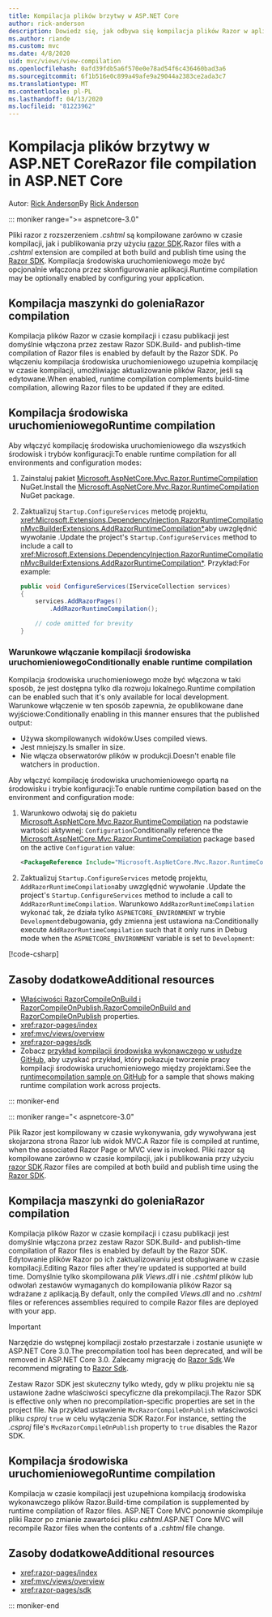 ```yaml
---
title: Kompilacja plików brzytwy w ASP.NET Core
author: rick-anderson
description: Dowiedz się, jak odbywa się kompilacja plików Razor w aplikacji ASP.NET Core.
ms.author: riande
ms.custom: mvc
ms.date: 4/8/2020
uid: mvc/views/view-compilation
ms.openlocfilehash: 0afd39fdb5a6f570e0e78ad54f6c436460bad3a6
ms.sourcegitcommit: 6f1b516e0c899a49afe9a29044a2383ce2ada3c7
ms.translationtype: MT
ms.contentlocale: pl-PL
ms.lasthandoff: 04/13/2020
ms.locfileid: "81223962"
---
```

# <a name="razor-file-compilation-in-aspnet-core"></a><span data-ttu-id="7ea50-103">Kompilacja plików brzytwy w ASP.NET Core</span><span class="sxs-lookup"><span data-stu-id="7ea50-103">Razor file compilation in ASP.NET Core</span></span>

<span data-ttu-id="7ea50-104">Autor: [Rick Anderson](https://twitter.com/RickAndMSFT)</span><span class="sxs-lookup"><span data-stu-id="7ea50-104">By [Rick Anderson](https://twitter.com/RickAndMSFT)</span></span>

::: moniker range=">= aspnetcore-3.0"

<span data-ttu-id="7ea50-105">Pliki razor z rozszerzeniem *.cshtml* są kompilowane zarówno w czasie kompilacji, jak i publikowania przy użyciu [razor SDK](xref:razor-pages/sdk).</span><span class="sxs-lookup"><span data-stu-id="7ea50-105">Razor files with a *.cshtml* extension are compiled at both build and publish time using the [Razor SDK](xref:razor-pages/sdk).</span></span> <span data-ttu-id="7ea50-106">Kompilacja środowiska uruchomieniowego może być opcjonalnie włączona przez skonfigurowanie aplikacji.</span><span class="sxs-lookup"><span data-stu-id="7ea50-106">Runtime compilation may be optionally enabled by configuring your application.</span></span>

## <a name="razor-compilation"></a><span data-ttu-id="7ea50-107">Kompilacja maszynki do golenia</span><span class="sxs-lookup"><span data-stu-id="7ea50-107">Razor compilation</span></span>

<span data-ttu-id="7ea50-108">Kompilacja plików Razor w czasie kompilacji i czasu publikacji jest domyślnie włączona przez zestaw Razor SDK.</span><span class="sxs-lookup"><span data-stu-id="7ea50-108">Build- and publish-time compilation of Razor files is enabled by default by the Razor SDK.</span></span> <span data-ttu-id="7ea50-109">Po włączeniu kompilacja środowiska uruchomieniowego uzupełnia kompilację w czasie kompilacji, umożliwiając aktualizowanie plików Razor, jeśli są edytowane.</span><span class="sxs-lookup"><span data-stu-id="7ea50-109">When enabled, runtime compilation complements build-time compilation, allowing Razor files to be updated if they are edited.</span></span>

## <a name="runtime-compilation"></a><span data-ttu-id="7ea50-110">Kompilacja środowiska uruchomieniowego</span><span class="sxs-lookup"><span data-stu-id="7ea50-110">Runtime compilation</span></span>

<span data-ttu-id="7ea50-111">Aby włączyć kompilację środowiska uruchomieniowego dla wszystkich środowisk i trybów konfiguracji:</span><span class="sxs-lookup"><span data-stu-id="7ea50-111">To enable runtime compilation for all environments and configuration modes:</span></span>

1. <span data-ttu-id="7ea50-112">Zainstaluj pakiet [Microsoft.AspNetCore.Mvc.Razor.RuntimeCompilation](https://www.nuget.org/packages/Microsoft.AspNetCore.Mvc.Razor.RuntimeCompilation/) NuGet.</span><span class="sxs-lookup"><span data-stu-id="7ea50-112">Install the [Microsoft.AspNetCore.Mvc.Razor.RuntimeCompilation](https://www.nuget.org/packages/Microsoft.AspNetCore.Mvc.Razor.RuntimeCompilation/) NuGet package.</span></span>

1. <span data-ttu-id="7ea50-113">Zaktualizuj `Startup.ConfigureServices` metodę projektu, <xref:Microsoft.Extensions.DependencyInjection.RazorRuntimeCompilationMvcBuilderExtensions.AddRazorRuntimeCompilation*>aby uwzględnić wywołanie .</span><span class="sxs-lookup"><span data-stu-id="7ea50-113">Update the project's `Startup.ConfigureServices` method to include a call to <xref:Microsoft.Extensions.DependencyInjection.RazorRuntimeCompilationMvcBuilderExtensions.AddRazorRuntimeCompilation*>.</span></span> <span data-ttu-id="7ea50-114">Przykład:</span><span class="sxs-lookup"><span data-stu-id="7ea50-114">For example:</span></span>

    ```csharp
    public void ConfigureServices(IServiceCollection services)
    {
        services.AddRazorPages()
            .AddRazorRuntimeCompilation();

        // code omitted for brevity
    }
    ```

### <a name="conditionally-enable-runtime-compilation"></a><span data-ttu-id="7ea50-115">Warunkowe włączanie kompilacji środowiska uruchomieniowego</span><span class="sxs-lookup"><span data-stu-id="7ea50-115">Conditionally enable runtime compilation</span></span>

<span data-ttu-id="7ea50-116">Kompilacja środowiska uruchomieniowego może być włączona w taki sposób, że jest dostępna tylko dla rozwoju lokalnego.</span><span class="sxs-lookup"><span data-stu-id="7ea50-116">Runtime compilation can be enabled such that it's only available for local development.</span></span> <span data-ttu-id="7ea50-117">Warunkowe włączenie w ten sposób zapewnia, że opublikowane dane wyjściowe:</span><span class="sxs-lookup"><span data-stu-id="7ea50-117">Conditionally enabling in this manner ensures that the published output:</span></span>

* <span data-ttu-id="7ea50-118">Używa skompilowanych widoków.</span><span class="sxs-lookup"><span data-stu-id="7ea50-118">Uses compiled views.</span></span>
* <span data-ttu-id="7ea50-119">Jest mniejszy.</span><span class="sxs-lookup"><span data-stu-id="7ea50-119">Is smaller in size.</span></span>
* <span data-ttu-id="7ea50-120">Nie włącza obserwatorów plików w produkcji.</span><span class="sxs-lookup"><span data-stu-id="7ea50-120">Doesn't enable file watchers in production.</span></span>

<span data-ttu-id="7ea50-121">Aby włączyć kompilację środowiska uruchomieniowego opartą na środowisku i trybie konfiguracji:</span><span class="sxs-lookup"><span data-stu-id="7ea50-121">To enable runtime compilation based on the environment and configuration mode:</span></span>

1. <span data-ttu-id="7ea50-122">Warunkowo odwołaj się do pakietu [Microsoft.AspNetCore.Mvc.Razor.RuntimeCompilation](https://www.nuget.org/packages/Microsoft.AspNetCore.Mvc.Razor.RuntimeCompilation/) na podstawie wartości aktywnej: `Configuration`</span><span class="sxs-lookup"><span data-stu-id="7ea50-122">Conditionally reference the [Microsoft.AspNetCore.Mvc.Razor.RuntimeCompilation](https://www.nuget.org/packages/Microsoft.AspNetCore.Mvc.Razor.RuntimeCompilation/) package based on the active `Configuration` value:</span></span>

    ```xml
    <PackageReference Include="Microsoft.AspNetCore.Mvc.Razor.RuntimeCompilation" Version="3.1.0" Condition="'$(Configuration)' == 'Debug'" />
    ```

1. <span data-ttu-id="7ea50-123">Zaktualizuj `Startup.ConfigureServices` metodę projektu, `AddRazorRuntimeCompilation`aby uwzględnić wywołanie .</span><span class="sxs-lookup"><span data-stu-id="7ea50-123">Update the project's `Startup.ConfigureServices` method to include a call to `AddRazorRuntimeCompilation`.</span></span> <span data-ttu-id="7ea50-124">Warunkowo `AddRazorRuntimeCompilation` wykonać tak, że działa tylko `ASPNETCORE_ENVIRONMENT` w trybie `Development`debugowania, gdy zmienna jest ustawiona na:</span><span class="sxs-lookup"><span data-stu-id="7ea50-124">Conditionally execute `AddRazorRuntimeCompilation` such that it only runs in Debug mode when the `ASPNETCORE_ENVIRONMENT` variable is set to `Development`:</span></span>

  [!code-csharp[](~/mvc/views/view-compilation/sample/Startup.cs?name=snippet)]

## <a name="additional-resources"></a><span data-ttu-id="7ea50-125">Zasoby dodatkowe</span><span class="sxs-lookup"><span data-stu-id="7ea50-125">Additional resources</span></span>

* <span data-ttu-id="7ea50-126">[Właściwości RazorCompileOnBuild i RazorCompileOnPublish.](xref:razor-pages/sdk#properties)</span><span class="sxs-lookup"><span data-stu-id="7ea50-126">[RazorCompileOnBuild and RazorCompileOnPublish](xref:razor-pages/sdk#properties) properties.</span></span>
* <xref:razor-pages/index>
* <xref:mvc/views/overview>
* <xref:razor-pages/sdk>
* <span data-ttu-id="7ea50-127">Zobacz [przykład kompilacji środowiska wykonawczego w usłudze GitHub,](https://github.com/aspnet/samples/tree/master/samples/aspnetcore/mvc/runtimecompilation) aby uzyskać przykład, który pokazuje tworzenie pracy kompilacji środowiska uruchomieniowego między projektami.</span><span class="sxs-lookup"><span data-stu-id="7ea50-127">See the [runtimecompilation sample on GitHub](https://github.com/aspnet/samples/tree/master/samples/aspnetcore/mvc/runtimecompilation) for a sample that shows making runtime compilation work across projects.</span></span>

::: moniker-end

::: moniker range="< aspnetcore-3.0"

<span data-ttu-id="7ea50-128">Plik Razor jest kompilowany w czasie wykonywania, gdy wywoływana jest skojarzona strona Razor lub widok MVC.</span><span class="sxs-lookup"><span data-stu-id="7ea50-128">A Razor file is compiled at runtime, when the associated Razor Page or MVC view is invoked.</span></span> <span data-ttu-id="7ea50-129">Pliki razor są kompilowane zarówno w czasie kompilacji, jak i publikowania przy użyciu [razor SDK](xref:razor-pages/sdk).</span><span class="sxs-lookup"><span data-stu-id="7ea50-129">Razor files are compiled at both build and publish time using the [Razor SDK](xref:razor-pages/sdk).</span></span>

## <a name="razor-compilation"></a><span data-ttu-id="7ea50-130">Kompilacja maszynki do golenia</span><span class="sxs-lookup"><span data-stu-id="7ea50-130">Razor compilation</span></span>

<span data-ttu-id="7ea50-131">Kompilacja plików Razor w czasie kompilacji i czasu publikacji jest domyślnie włączona przez zestaw Razor SDK.</span><span class="sxs-lookup"><span data-stu-id="7ea50-131">Build- and publish-time compilation of Razor files is enabled by default by the Razor SDK.</span></span> <span data-ttu-id="7ea50-132">Edytowanie plików Razor po ich zaktualizowaniu jest obsługiwane w czasie kompilacji.</span><span class="sxs-lookup"><span data-stu-id="7ea50-132">Editing Razor files after they're updated is supported at build time.</span></span> <span data-ttu-id="7ea50-133">Domyślnie tylko skompilowana *plik Views.dll* i nie *.cshtml* plików lub odwołań zestawów wymaganych do kompilowania plików Razor są wdrażane z aplikacją.</span><span class="sxs-lookup"><span data-stu-id="7ea50-133">By default, only the compiled *Views.dll* and no *.cshtml* files or references assemblies required to compile Razor files are deployed with your app.</span></span>

> [!IMPORTANT]
> <span data-ttu-id="7ea50-134">Narzędzie do wstępnej kompilacji zostało przestarzałe i zostanie usunięte w ASP.NET Core 3.0.</span><span class="sxs-lookup"><span data-stu-id="7ea50-134">The precompilation tool has been deprecated, and will be removed in ASP.NET Core 3.0.</span></span> <span data-ttu-id="7ea50-135">Zalecamy migrację do [Razor Sdk](xref:razor-pages/sdk).</span><span class="sxs-lookup"><span data-stu-id="7ea50-135">We recommend migrating to [Razor Sdk](xref:razor-pages/sdk).</span></span>
>
> <span data-ttu-id="7ea50-136">Zestaw Razor SDK jest skuteczny tylko wtedy, gdy w pliku projektu nie są ustawione żadne właściwości specyficzne dla prekompilacji.</span><span class="sxs-lookup"><span data-stu-id="7ea50-136">The Razor SDK is effective only when no precompilation-specific properties are set in the project file.</span></span> <span data-ttu-id="7ea50-137">Na przykład ustawienie `MvcRazorCompileOnPublish` właściwości pliku *csproj* `true` w celu wyłączenia SDK Razor.</span><span class="sxs-lookup"><span data-stu-id="7ea50-137">For instance, setting the *.csproj* file's `MvcRazorCompileOnPublish` property to `true` disables the Razor SDK.</span></span>

## <a name="runtime-compilation"></a><span data-ttu-id="7ea50-138">Kompilacja środowiska uruchomieniowego</span><span class="sxs-lookup"><span data-stu-id="7ea50-138">Runtime compilation</span></span>

<span data-ttu-id="7ea50-139">Kompilacja w czasie kompilacji jest uzupełniona kompilacją środowiska wykonawczego plików Razor.</span><span class="sxs-lookup"><span data-stu-id="7ea50-139">Build-time compilation is supplemented by runtime compilation of Razor files.</span></span> <span data-ttu-id="7ea50-140">ASP.NET Core MVC ponownie skompiluje pliki Razor po zmianie zawartości pliku *cshtml.*</span><span class="sxs-lookup"><span data-stu-id="7ea50-140">ASP.NET Core MVC will recompile Razor files when the contents of a *.cshtml* file change.</span></span>

## <a name="additional-resources"></a><span data-ttu-id="7ea50-141">Zasoby dodatkowe</span><span class="sxs-lookup"><span data-stu-id="7ea50-141">Additional resources</span></span>

* <xref:razor-pages/index>
* <xref:mvc/views/overview>
* <xref:razor-pages/sdk>

::: moniker-end
